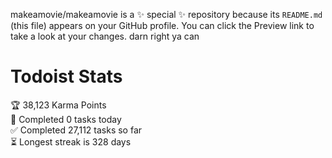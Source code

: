 makeamovie/makeamovie is a ✨ special ✨ repository because its `README.md` (this file) appears on your GitHub profile.
You can click the Preview link to take a look at your changes. darn right ya can

# Todoist Stats

<!-- TODO-IST:START -->
🏆  38,123 Karma Points           
🌸  Completed 0 tasks today           
✅  Completed 27,112 tasks so far           
⏳  Longest streak is 328 days
<!-- TODO-IST:END -->